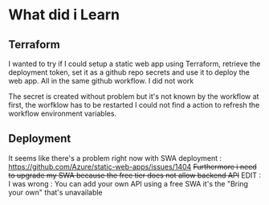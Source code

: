 # What did i Learn

## Terraform 
I wanted to try if I could setup a static web app using Terraform, retrieve the deployment token, set it as a github repo secrets
and use it to deploy the web app. All in the same github workflow.
I did not work

The secret is created without problem but it's not known by the workflow at first, the worfklow has to be restarted
I could not find a action to refresh the workflow environment variables.

## Deployment
It seems like there's a problem right now with SWA deployment : https://github.com/Azure/static-web-apps/issues/1404
~~Furthermore i need to upgrade my SWA because the free tier does not allow backend API~~
EDIT : I was wrong : You can add your own API using a free SWA it's the "Bring your own" that's unavailable
